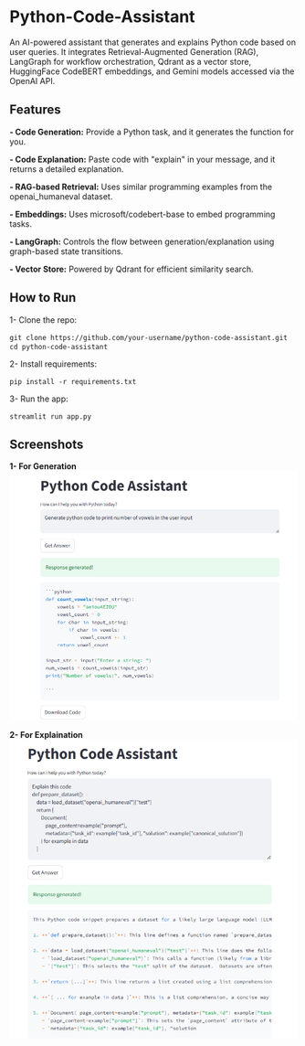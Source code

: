 # Python-Code-Assistant

An AI-powered assistant that generates and explains Python code based on user queries.
It integrates Retrieval-Augmented Generation (RAG), LangGraph for workflow orchestration, Qdrant as a vector store, HuggingFace CodeBERT embeddings, and Gemini models accessed via the OpenAI API.

## Features
**- Code Generation:** Provide a Python task, and it generates the function for you.

**- Code Explanation:** Paste code with "explain" in your message, and it returns a detailed explanation.

**- RAG-based Retrieval:** Uses similar programming examples from the openai_humaneval dataset.

**- Embeddings:** Uses microsoft/codebert-base to embed programming tasks.

**- LangGraph:** Controls the flow between generation/explanation using graph-based state transitions.

**- Vector Store:** Powered by Qdrant for efficient similarity search.



## How to Run
1- Clone the repo:

~~~
git clone https://github.com/your-username/python-code-assistant.git
cd python-code-assistant
~~~

2- Install requirements:

~~~
pip install -r requirements.txt
~~~

3- Run the app:

~~~
streamlit run app.py
~~~

## Screenshots 
**1- For Generation**
![App Screenshot](Generatation.png)

**2- For Explaination**
![App Screenshot](Explaination.png)
